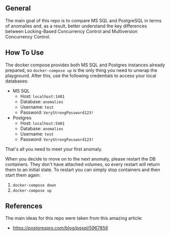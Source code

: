 ## General

The main goal of this repo is to compare MS SQL and PostgreSQL in terms of anomalies and, as a result, better understand the key differences between Locking-Based Concurrency Control and Multiversion Concurrency Control.

## How To Use

The docker compose provides both MS SQL and Postgres instances already prepared, so `docker-compose up` is the only thing you need to unwrap the playground. After this, use the following credentials to access your local databases:

- MS SQL
  - Host: `localhost:1401`
  - Database: `anomalies`
  - Username: `test`
  - Password: `VeryStrongPassword123!`
- Postgres
  - Host: `localhost:5401`
  - Database: `anomalies`
  - Username: `test`
  - Password: `VeryStrongPassword123!`

That's all you need to meet your first anomaly.

When you decide to move on to the next anomaly, please restart the DB containers. They don't have attached volumes, so every restart will return them to an initial state.
To restart you can simply stop containers and then start them again:

1. `docker-compose down`
2. `docker-compose up`

## References

The main ideas for this repo were taken from this amazing article:

- https://postgrespro.com/blog/pgsql/5967856
